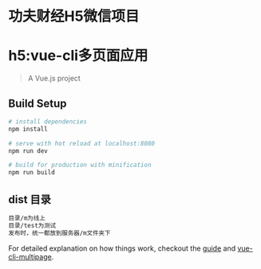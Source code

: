 # 功夫财经H5微信项目
# h5:vue-cli多页面应用
> A Vue.js project

## Build Setup

``` bash
# install dependencies
npm install

# serve with hot reload at localhost:8080
npm run dev

# build for production with minification
npm run build
```
## dist 目录
``` bash
目录/m为线上
目录/test为测试
发布时，统一都放到服务器/m文件夹下
```

For detailed explanation on how things work, checkout the [guide](https://cn.vuejs.org/v2/guide/forms.html) and [vue-cli-multipage](https://github.com/breezefeng/vue-cli-multipage).

